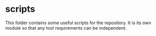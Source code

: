 # scripts

This folder contains some useful scripts for the repository. It is its own module so that any tool requirements can be independent.
